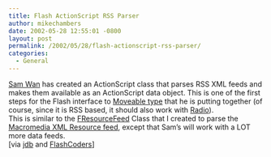 ```yaml
---
title: Flash ActionScript RSS Parser
author: mikechambers
date: 2002-05-28 12:55:01 -0800
layout: post
permalink: /2002/05/28/flash-actionscript-rss-parser/
categories:
  - General
---
```



[Sam Wan][1] has created an ActionScript class that parses RSS XML feeds and makes them available as an ActionScript data object. This is one of the first steps for the Flash interface to [Moveable type][2] that he is putting together (of course, since it is RSS based, it should also work with [Radio][3]).  
This is similar to the [FResourceFeed][4] Class that I created to parse the [Macromedia XML Resource feed][5], except that Sam&#8217;s will work with a LOT more data feeds.  
[via [jdb][6] and [FlashCoders][7]]

 [1]: http://www.samuelwan.com/information/archives/000052.html#000052
 [2]: http://www.movabletype.org
 [3]: http://radio.userland.com
 [4]: http://www.macromedia.com/desdev/mx/flash/articles/resource_component.html
 [5]: http://www.macromedia.com/desdev/articles/xml_resource_feed.html
 [6]: http://weblog.bergersen.net/
 [7]: http://chattyfig.figleaf.com/cgi-bin/ezmlm-cgi?1:mss:35976:200205:jblnppnmieiabanjccbe